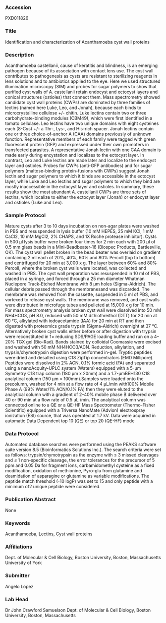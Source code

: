 ### Accession
PXD011826

### Title
Identification and characterization of Acanthamoeba cyst wall proteins

### Description
Acanthamoeba castellanii, cause of keratitis and blindness, is an emerging pathogen because of its association with contact lens use. The cyst wall contributes to pathogenesis as cysts are resistant to sterilizing reagents in lens solutions and to antibiotics applied to the eye.  Here we used structured illumination microscopy (SIM) and probes for sugar polymers to show that purified cyst walls of A. castellanii retain endocyst and ectocyst layers and conical structures (ostioles) that connect them. Mass spectrometry showed candidate cyst wall proteins (CWPs) are dominated by three families of lectins (named here Luke, Leo, and Jonah), because each binds to microcrystalline cellulose +/- chitin. Luke lectins contain two or three carbohydrate-binding modules (CBM49), which were first identified in a tomato cellulase. Leo lectins have two unique domains with eight cysteines each (8-Cys) +/- a Thr-, Lys-, and His-rich spacer. Jonah lectins contain one or three choice-of-anchor A (CAA) domains previously of unknown function. Representative members of each family were tagged with green fluorescent protein (GFP) and expressed under their own promoters in transfected parasites. A representative Jonah lectin with one CAA domain is made early during encystation and localizes to the ectocyst layer. In contrast, Leo and Luke lectins are made later and localize to the endocyst layer and ostioles. Probes for CWPs (anti-GFP antibodies) and for sugar polymers (maltose-binding protein-fusions with CWPs) suggest Jonah lectin and sugar polymers to which it binds are accessible in the ectocyst layer, while Luke and Leo lectins and sugar polymers to which they bind are mostly inaccessible in the ectocyst layer and ostioles. In summary, these results show the most abundant A. castellanii CWPs are three sets of lectins, which localize to either the ectocyst layer (Jonah) or endocyst layer and ostioles (Luke and Leo).

### Sample Protocol
Mature cysts after 3 to 10 days incubation on non-agar plates were washed in PBS and resuspended in lysis buffer (10 mM HEPES, 25 mM KCl, 1 mM CaCl2, 10 mM MgCl2, 2% CHAPS, and 1X Roche protease inhibitor). Cysts in 500 µl lysis buffer were broken four times for 2 min each with 200 µl of 0.5 mm glass beads in a Mini-Beadbeater-16 (Biospec Products, Bartlesville, OK). The cyst wall pellet broken in the bead beater was overlaid on gradient containing 2 ml each of 20%, 40%, 60% and 80% Percoll (top to bottom) and centrifuged for 20 min at 3,000 x g. The layer between 60% and 80% Percoll, where the broken cyst walls were located, was collected and washed in PBS. The cyst wall preparation was resuspended in 10 ml of PBS, placed in a syringe, and forced through a 25 mm diameter Whatman Nuclepore Track-Etched Membrane with 8 µm holes (Sigma-Aldrich). The cellular debris passed through the membranesand was discarded. The membrane was removed from the cassette, suspended in 5 ml of PBS, and vortexed to release cyst walls. The membrane was removed, and cyst walls were distributed in microfuge tubes and pelleted at 15,000 x g for 10 min. For mass spectrometry analysis broken cyst wall were dissolved into 50 mM NH4HCO3, pH 8.0, reduced with 50 mM dithiothreithol (DTT) for 20 min at 60 °C, alkylated with iodoacetamide (IAA) for 20 min at RT and then digested with proteomics grade trypsin (Sigma-Aldrich) overnight at 37 °C.  Alternatively broken cyst walls either before or after digestion with trypsin were reconstituted in 1× reducing SDS/PAGE loading buffer and run on a 4–20% TGX gel (Bio-Rad). Bands stained by colloidal Coomassie were excised and washed with 50 mM NH4HCO3/ACN. Reduction, alkylation, and trypsin/chymotrypsin digestion were performed in-gel. Tryptic peptides were dried and desalted using C18 ZipTip concentrators (EMD Millipore). Peptides were dissolved in 2% ACN, 0.1% formic acid (FA) and separated using a nanoAcquity-UPLC system (Waters) equipped with a 5-μm Symmetry C18 trap column (180 μm x 20mm) and a 1.7-μmBEH130 C18 analytical column (150 μm × 100mm).Samples were loaded onto the precolumn, washed for 4 min at a flow rate of 4 μL/min with100% Mobile Phase A (99% Water/1% ACN/0.1% FA) then they were eluted to the analytical column with a gradient of 2–40% mobile phase B delivered over 40 or 90 min at a flow rate of 0.5 μL /min. The analytical column was connected online to a QE or a QE-HF Mass Spectrometer (Thermo-Fisher Scientific) equipped with a Triversa NanoMate (Advion) electrospray ionization (ESI) source, that was operated at 1.7 kV.  Data were acquired in automatic Data Dependent top 10 (QE) or top 20 (QE-HF) mode

### Data Protocol
Automated database searches were performed using the PEAKS software suite version 8.5 (Bioinformatics Solutions Inc.). The search criteria were set as follows: trypsin/chymotrypsin as the enzyme with ≤ 3 missed cleavages and ≤ 1 non-specific cleavage, the error tolerances for the precursor of 5 ppm and 0.05 Da for fragment ions, carbamidomethyl cysteine as a fixed modification, oxidation of methionine, Pyro-glu from glutamine and deamidation of asparagine or glutamine as variable modifications. The peptide match threshold (-10 logP) was set to 15 and only peptide with a minimum of2 unique peptide were considered.

### Publication Abstract
None

### Keywords
Acanthamoeba, Lectins, Cyst wall proteins

### Affiliations
Dept. of Molecular & Cell Biology, Boston University, Boston, Massachusetts
University of York

### Submitter
Angelo Lopez

### Lab Head
Dr John Crawford Samuelson
Dept. of Molecular & Cell Biology, Boston University, Boston, Massachusetts


